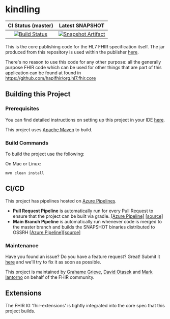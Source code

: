 <!---
 ____________________
|                    |
|  N  O  T  I  C  E  |
|____________________|

Please maintain this README.md as a linkable document, as other documentation may link back to it. The following sections should appear consistently in all updates to this document to maintain linkability:

## Building this Project
## CI/CD
## Maintenance
--->

# kindling

| CI Status (master) | Latest SNAPSHOT |
| :---: | :---: |
| [![Build Status][Badge-BuildPipeline]][Link-AzureMainPipeline] | [![Snapshot Artifact][Badge-SonatypeSnapshots]][Link-SonatypeSnapshots] |

This is the core publishing code for the HL7 FHIR specification itself. The jar produced from this repository is used within the publisher [here][Link-PublisherProject].

There's no reason to use this code for any other purpose: all the generally purpose FHIR code which can be used for other things that are part of this application can be found at found in https://github.com/hapifhir/org.hl7.fhir.core

## Building this Project

### Prerequisites

You can find detailed instructions on setting up this project in your IDE [here](https://hl7.github.io/docs/kindling/getting-started).

This project uses [Apache Maven][Link-Maven] to build.

### Build Commands

To build the project use the following:

On Mac or Linux:

```
mvn clean install
```

## CI/CD

This project has pipelines hosted on [Azure Pipelines][Link-AzureProject]. 

* **Pull Request Pipeline** is automatically run for every Pull Request to ensure that the project can be built via gradle. [[Azure Pipeline]][Link-AzurePullRequestPipeline] [[source]](pull-request-pipeline.yml)
* **Main Branch Pipeline** is automatically run whenever code is merged to the master branch and builds the SNAPSHOT binaries distributed to OSSRH [[Azure Pipeline]][Link-AzureMainPipeline][[source]](main-branch-pipeline.yml)

### Maintenance

Have you found an issue? Do you have a feature request? Great! Submit it [here][Link-GithubIssues] and we'll try to fix it as soon as possible.

This project is maintained by [Grahame Grieve][Link-grahameGithub], [David Otasek][Link-davidGithub] and [Mark Iantorno][Link-markGithub] on behalf of the FHIR community.

[Link-AzureProject]: https://dev.azure.com/fhir-pipelines/kindling
[Link-AzureMainPipeline]: https://dev.azure.com/fhir-pipelines/kindling/_build/latest?definitionId=41&branchName=main
[Link-AzurePullRequestPipeline]: https://dev.azure.com/fhir-pipelines/kindling/_build?definitionId=43
[Link-SonatypeSnapshots]: https://oss.sonatype.org/service/local/artifact/maven/redirect?r=snapshots&g=org.hl7.fhir&a=kindling&v=LATEST "Sonatype Snapshots"
[Link-PublisherProject]: https://github.com/HL7/fhir

[Link-GithubIssues]: https://github.com/HL7/kindling/issues

[Link-davidGithub]: https://github.com/dotasek
[Link-grahameGithub]: https://github.com/grahamegrieve
[Link-markGithub]: https://github.com/markiantorno

[Link-Maven]: http://maven.apache.org

[Badge-BuildPipeline]: https://dev.azure.com/fhir-pipelines/kindling/_apis/build/status/Main%20Branch%20Pipeline?branchName=main
[Badge-SonatypeSnapshots]: https://img.shields.io/nexus/s/https/oss.sonatype.org/org.hl7.fhir/kindling.svg "Sonatype Snapshots"

## Extensions

The FHIR IG 'fhir-extensions' is tightly integrated into the core spec that this project builds.
